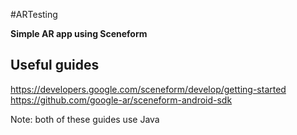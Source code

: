 #ARTesting

**Simple AR app using Sceneform**  

## Useful guides  
https://developers.google.com/sceneform/develop/getting-started  
https://github.com/google-ar/sceneform-android-sdk  

Note: both of these guides use Java
